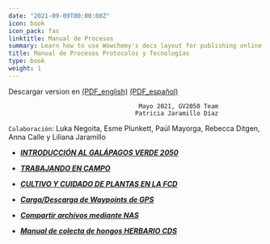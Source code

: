 ```yaml
---
date: "2021-09-09T00:00:00Z"
icon: book
icon_pack: fas
linktitle: Manual de Procesos
summary: Learn how to use Wowchemy's docs layout for publishing online courses, software documentation, and tutorials.
title: Manual de Procesos Protocolos y Tecnologías
type: book
weight: 1
---
```


Descargar version en [(PDF_english)](/manuals/chapter1/Manual_vol_english.pdf) [(PDF_español)](/manuals/chapter1/Manual_Vol.pdf)

                                        Mayo 2021, GV2050 Team
                                       Patricia Jaramillo Díaz
`Colaboración`: Luka Negoita, Esme Plunkett, Paúl Mayorga, Rebecca Ditgen, Anna Calle y Liliana Jaramillo


+ [***INTRODUCCIÓN AL GALÁPAGOS VERDE 2050***](https://gv2050program-wiki.netlify.app/manuals/chapter1/1_seccion1/)


+ [***TRABAJANDO EN CAMPO***](https://gv2050program-wiki.netlify.app/manuals/chapter1/2_seccion2/)

+ [***CULTIVO Y CUIDADO DE PLANTAS EN LA FCD***](https://gv2050program-wiki.netlify.app/manuals/chapter1/3_seccion3/)

+ [***Carga/Descarga de Waypoints de GPS***](https://gv2050program-wiki.netlify.app/manuals/chapter1/4_seccion4/)

+ [***Compartir archivos mediante NAS***](https://gv2050program-wiki.netlify.app/manuals/chapter1/5_seccion5/)

+ [***Manual de colecta de hongos HERBARIO CDS***](https://gv2050program-wiki.netlify.app/manuals/chapter1/7_seccion7/)


  
